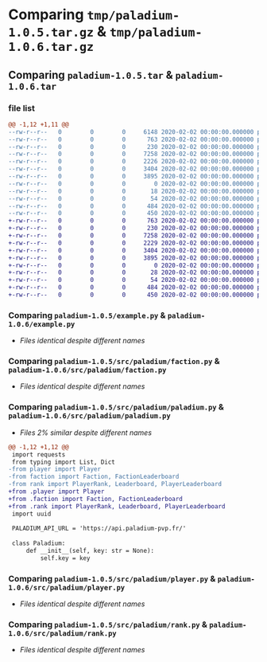 # Comparing `tmp/paladium-1.0.5.tar.gz` & `tmp/paladium-1.0.6.tar.gz`

## Comparing `paladium-1.0.5.tar` & `paladium-1.0.6.tar`

### file list

```diff
@@ -1,12 +1,11 @@
--rw-r--r--   0        0        0     6148 2020-02-02 00:00:00.000000 paladium-1.0.5/.DS_Store
--rw-r--r--   0        0        0      763 2020-02-02 00:00:00.000000 paladium-1.0.5/example.py
--rw-r--r--   0        0        0      230 2020-02-02 00:00:00.000000 paladium-1.0.5/src/paladium/__init__.py
--rw-r--r--   0        0        0     7258 2020-02-02 00:00:00.000000 paladium-1.0.5/src/paladium/faction.py
--rw-r--r--   0        0        0     2226 2020-02-02 00:00:00.000000 paladium-1.0.5/src/paladium/paladium.py
--rw-r--r--   0        0        0     3404 2020-02-02 00:00:00.000000 paladium-1.0.5/src/paladium/player.py
--rw-r--r--   0        0        0     3895 2020-02-02 00:00:00.000000 paladium-1.0.5/src/paladium/rank.py
--rw-r--r--   0        0        0        0 2020-02-02 00:00:00.000000 paladium-1.0.5/tests/.gitkeep
--rw-r--r--   0        0        0       18 2020-02-02 00:00:00.000000 paladium-1.0.5/.gitignore
--rw-r--r--   0        0        0       54 2020-02-02 00:00:00.000000 paladium-1.0.5/README.md
--rw-r--r--   0        0        0      484 2020-02-02 00:00:00.000000 paladium-1.0.5/pyproject.toml
--rw-r--r--   0        0        0      450 2020-02-02 00:00:00.000000 paladium-1.0.5/PKG-INFO
+-rw-r--r--   0        0        0      763 2020-02-02 00:00:00.000000 paladium-1.0.6/example.py
+-rw-r--r--   0        0        0      230 2020-02-02 00:00:00.000000 paladium-1.0.6/src/paladium/__init__.py
+-rw-r--r--   0        0        0     7258 2020-02-02 00:00:00.000000 paladium-1.0.6/src/paladium/faction.py
+-rw-r--r--   0        0        0     2229 2020-02-02 00:00:00.000000 paladium-1.0.6/src/paladium/paladium.py
+-rw-r--r--   0        0        0     3404 2020-02-02 00:00:00.000000 paladium-1.0.6/src/paladium/player.py
+-rw-r--r--   0        0        0     3895 2020-02-02 00:00:00.000000 paladium-1.0.6/src/paladium/rank.py
+-rw-r--r--   0        0        0        0 2020-02-02 00:00:00.000000 paladium-1.0.6/tests/.gitkeep
+-rw-r--r--   0        0        0       28 2020-02-02 00:00:00.000000 paladium-1.0.6/.gitignore
+-rw-r--r--   0        0        0       54 2020-02-02 00:00:00.000000 paladium-1.0.6/README.md
+-rw-r--r--   0        0        0      484 2020-02-02 00:00:00.000000 paladium-1.0.6/pyproject.toml
+-rw-r--r--   0        0        0      450 2020-02-02 00:00:00.000000 paladium-1.0.6/PKG-INFO
```

### Comparing `paladium-1.0.5/example.py` & `paladium-1.0.6/example.py`

 * *Files identical despite different names*

### Comparing `paladium-1.0.5/src/paladium/faction.py` & `paladium-1.0.6/src/paladium/faction.py`

 * *Files identical despite different names*

### Comparing `paladium-1.0.5/src/paladium/paladium.py` & `paladium-1.0.6/src/paladium/paladium.py`

 * *Files 2% similar despite different names*

```diff
@@ -1,12 +1,12 @@
 import requests
 from typing import List, Dict
-from player import Player
-from faction import Faction, FactionLeaderboard
-from rank import PlayerRank, Leaderboard, PlayerLeaderboard
+from .player import Player
+from .faction import Faction, FactionLeaderboard
+from .rank import PlayerRank, Leaderboard, PlayerLeaderboard
 import uuid
 
 PALADIUM_API_URL = 'https://api.paladium-pvp.fr/'
 
 class Paladium:
     def __init__(self, key: str = None):
         self.key = key
```

### Comparing `paladium-1.0.5/src/paladium/player.py` & `paladium-1.0.6/src/paladium/player.py`

 * *Files identical despite different names*

### Comparing `paladium-1.0.5/src/paladium/rank.py` & `paladium-1.0.6/src/paladium/rank.py`

 * *Files identical despite different names*

